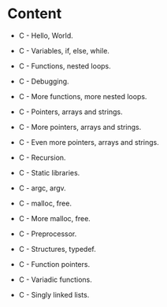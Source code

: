 # Content

- C - Hello, World.

- C - Variables, if, else, while.

- C - Functions, nested loops.

- C - Debugging.

- C - More functions, more nested loops.

- C - Pointers, arrays and strings.

- C - More pointers, arrays and strings.

- C - Even more pointers, arrays and strings.

- C - Recursion.

- C - Static libraries.

- C - argc, argv.

- C - malloc, free.

- C - More malloc, free.

- C - Preprocessor.

- C - Structures, typedef.

- C - Function pointers.

- C - Variadic functions.

- C - Singly linked lists.
